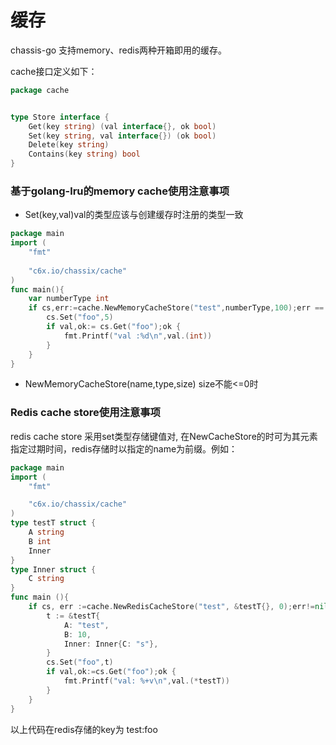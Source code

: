 # 缓存
chassis-go 支持memory、redis两种开箱即用的缓存。

cache接口定义如下：
```go
package cache


type Store interface {
	Get(key string) (val interface{}, ok bool)
	Set(key string, val interface{}) (ok bool)
	Delete(key string)
	Contains(key string) bool
}

```
### 基于golang-lru的memory cache使用注意事项
- Set(key,val)val的类型应该与创建缓存时注册的类型一致

```go
package main
import (
    "fmt"
    
    "c6x.io/chassix/cache"
)
func main(){
    var numberType int
    if cs,err:=cache.NewMemoryCacheStore("test",numberType,100);err == nil{
        cs.Set("foo",5)
        if val,ok:= cs.Get("foo");ok {
        	fmt.Printf("val :%d\n",val.(int))
        }
    }
}

```

- NewMemoryCacheStore(name,type,size) size不能<=0时

### Redis cache store使用注意事项

redis cache store 采用set类型存储键值对, 在NewCacheStore的时可为其元素指定过期时间，redis存储时以指定的name为前缀。例如：

```go
package main
import (
    "fmt"

    "c6x.io/chassix/cache"
)
type testT struct {
	A string
	B int
	Inner
}
type Inner struct {
    C string
}
func main (){
    if cs, err :=cache.NewRedisCacheStore("test", &testT{}, 0);err!=nil {
        t := &testT{
            A: "test",
            B: 10,
            Inner: Inner{C: "s"},
        }
        cs.Set("foo",t)
        if val,ok:=cs.Get("foo");ok {
            fmt.Printf("val: %+v\n",val.(*testT))
        }
    }       
}
```
以上代码在redis存储的key为 test:foo
